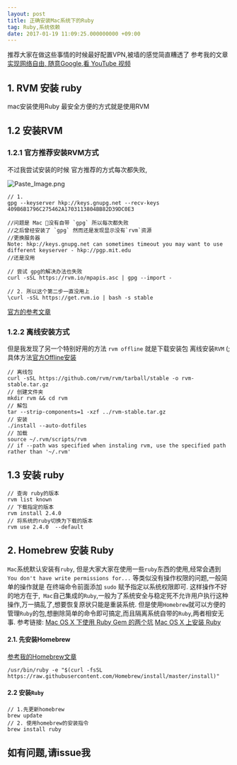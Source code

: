 ```yaml
---
layout: post
title: 正确安装Mac系统下的Ruby
tag: Ruby,系统依赖
date: 2017-01-19 11:09:25.000000000 +09:00
---
```


推荐大家在做这些事情的时候最好配置VPN,被墙的感觉简直糟透了
参考我的文章[实现网络自由, 随意Google,看 YouTube 视频](http://manajay.github.io/2016/06/vpn-google/)

## 1. RVM 安装 ruby
mac安装使用Ruby 最安全方便的方式就是使用RVM

## 1.2 安装RVM

### 1.2.1 官方推荐安装RVM方式
不过我尝试安装的时候 官方推荐的方式每次都失败,

![Paste_Image.png](http://upload-images.jianshu.io/upload_images/1435355-181ace7352d095d5.png?imageMogr2/auto-orient/strip%7CimageView2/2/w/1240)

```
// 1.
gpg --keyserver hkp://keys.gnupg.net --recv-keys 409B6B1796C275462A1703113804BB82D39DC0E3

//问题是 Mac 没有自带 `gpg` 所以每次都失败
//之后曾经安装了 `gpg` 然而还是发现显示没有`rvm`资源
//更换服务器 
Note: hkp://keys.gnupg.net can sometimes timeout you may want to use different keyserver - hkp://pgp.mit.edu
//还是没用

// 尝试 gpg的解决办法也失败
curl -sSL https://rvm.io/mpapis.asc | gpg --import -

// 2. 所以这个第二步一直没用上
\curl -sSL https://get.rvm.io | bash -s stable
```
[官方的参考文章](http://www.cnblogs.com/higkoo/articles/deploy_ruby_by_rvm.html)

### 1.2.2 离线安装方式
但是我发现了另一个特别好用的方法 `rvm offline`
就是下载安装包 离线安装`RVM`    (; 
具体方法[官方Offline安装](https://rvm.io/rvm/offline)

```
// 离线包
curl -sSL https://github.com/rvm/rvm/tarball/stable -o rvm-stable.tar.gz
// 创建文件夹
mkdir rvm && cd rvm
// 解包
tar --strip-components=1 -xzf ../rvm-stable.tar.gz
// 安装 
./install --auto-dotfiles
// 加载
source ~/.rvm/scripts/rvm
// if --path was specified when instaling rvm, use the specified path rather than '~/.rvm'
```

## 1.3 安装 ruby

```
// 查询 ruby的版本
rvm list known
// 下载指定的版本
rvm install 2.4.0
// 将系统的ruby切换为下载的版本
rvm use 2.4.0  --default
```

## 2.  Homebrew 安装 Ruby
  `Mac`系统默认安装有`ruby`, 但是大家大家在使用一些`ruby`东西的使用,经常会遇到`You don't have write permissions for...` 等类似没有操作权限的问题,一般简单的操作就是 在终端命令前面添加 `sudo` 赋予指定以系统权限即可.
这样操作不好的地方在于,` Mac`自己集成的`Ruby`,一般为了系统安全与稳定死不允许用户执行这种操作,万一搞乱了,想要恢复原状只能是重装系统. 
但是使用`Homebrew`就可以方便的管理`Ruby`的包,想删除简单的命令即可搞定,而且隔离系统自带的`Ruby`,两者相安无事.
参考链接:
[Mac OS X 下使用 Ruby Gem 的两个坑](https://argcv.com/articles/4429.c)
[Mac OS X 上安装 Ruby](https://github.com/ruby-china/homeland/wiki/Mac-OS-X-上安装-Ruby)

#### 2.1. 先安装Homebrew

[参考我的Homebrew文章](http://manajay.github.io/2017/01/homebrew-clean-install/)

```
/usr/bin/ruby -e "$(curl -fsSL https://raw.githubusercontent.com/Homebrew/install/master/install)"
```

#### 2.2 安装`Ruby`

```
// 1.先更新homebrew
brew update 
// 2. 使用homebrew的安装指令
brew install ruby
```

##  如有问题,请issue我



